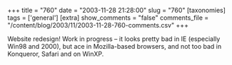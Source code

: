 +++
title = "760"
date = "2003-11-28 21:28:00"
slug = "760"
[taxonomies]
tags = ['general']
[extra]
show_comments = "false"
comments_file = "/content/blog/2003/11/2003-11-28-760-comments.csv"
+++

Website redesign! Work in progress – it looks pretty bad in IE (especially Win98 and 2000), but ace in Mozilla-based browsers, and not too bad in Konqueror, Safari and on WinXP.
